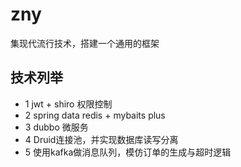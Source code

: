 # zny
集现代流行技术，搭建一个通用的框架

## 技术列举
  - 1 jwt + shiro 权限控制
  - 2 spring data redis   + mybaits plus 
  - 3 dubbo 微服务
  - 4 Druid连接池，并实现数据库读写分离
  - 5 使用kafka做消息队列，模仿订单的生成与超时逻辑
 
